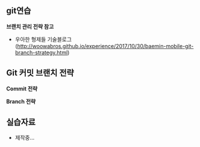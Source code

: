 ## git연습
__브랜치 관리 전략 참고__
- 우아한 형제들 기술블로그(http://woowabros.github.io/experience/2017/10/30/baemin-mobile-git-branch-strategy.html)

## Git 커밋  브랜치 전략

__Commit 전략__



__Branch 전략__


## 실습자료
+ 제작중...